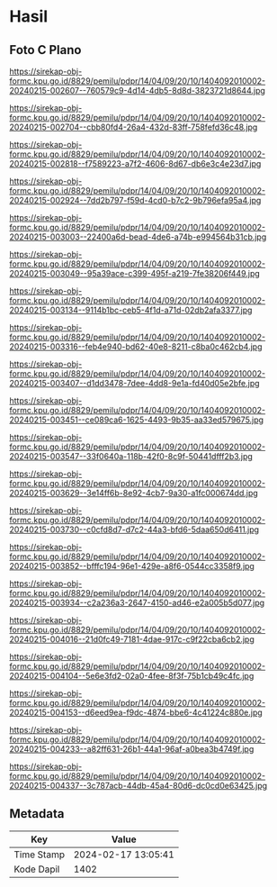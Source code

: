 # Hasil

## Foto C Plano

https://sirekap-obj-formc.kpu.go.id/8829/pemilu/pdpr/14/04/09/20/10/1404092010002-20240215-002607--760579c9-4d14-4db5-8d8d-3823721d8644.jpg

https://sirekap-obj-formc.kpu.go.id/8829/pemilu/pdpr/14/04/09/20/10/1404092010002-20240215-002704--cbb80fd4-26a4-432d-83ff-758fefd36c48.jpg

https://sirekap-obj-formc.kpu.go.id/8829/pemilu/pdpr/14/04/09/20/10/1404092010002-20240215-002818--f7589223-a7f2-4606-8d67-db6e3c4e23d7.jpg

https://sirekap-obj-formc.kpu.go.id/8829/pemilu/pdpr/14/04/09/20/10/1404092010002-20240215-002924--7dd2b797-f59d-4cd0-b7c2-9b796efa95a4.jpg

https://sirekap-obj-formc.kpu.go.id/8829/pemilu/pdpr/14/04/09/20/10/1404092010002-20240215-003003--22400a6d-bead-4de6-a74b-e994564b31cb.jpg

https://sirekap-obj-formc.kpu.go.id/8829/pemilu/pdpr/14/04/09/20/10/1404092010002-20240215-003049--95a39ace-c399-495f-a219-7fe38206f449.jpg

https://sirekap-obj-formc.kpu.go.id/8829/pemilu/pdpr/14/04/09/20/10/1404092010002-20240215-003134--9114b1bc-ceb5-4f1d-a71d-02db2afa3377.jpg

https://sirekap-obj-formc.kpu.go.id/8829/pemilu/pdpr/14/04/09/20/10/1404092010002-20240215-003316--feb4e940-bd62-40e8-8211-c8ba0c462cb4.jpg

https://sirekap-obj-formc.kpu.go.id/8829/pemilu/pdpr/14/04/09/20/10/1404092010002-20240215-003407--d1dd3478-7dee-4dd8-9e1a-fd40d05e2bfe.jpg

https://sirekap-obj-formc.kpu.go.id/8829/pemilu/pdpr/14/04/09/20/10/1404092010002-20240215-003451--ce089ca6-1625-4493-9b35-aa33ed579675.jpg

https://sirekap-obj-formc.kpu.go.id/8829/pemilu/pdpr/14/04/09/20/10/1404092010002-20240215-003547--33f0640a-118b-42f0-8c9f-50441dfff2b3.jpg

https://sirekap-obj-formc.kpu.go.id/8829/pemilu/pdpr/14/04/09/20/10/1404092010002-20240215-003629--3e14ff6b-8e92-4cb7-9a30-a1fc000674dd.jpg

https://sirekap-obj-formc.kpu.go.id/8829/pemilu/pdpr/14/04/09/20/10/1404092010002-20240215-003730--c0cfd8d7-d7c2-44a3-bfd6-5daa650d6411.jpg

https://sirekap-obj-formc.kpu.go.id/8829/pemilu/pdpr/14/04/09/20/10/1404092010002-20240215-003852--bfffc194-96e1-429e-a8f6-0544cc3358f9.jpg

https://sirekap-obj-formc.kpu.go.id/8829/pemilu/pdpr/14/04/09/20/10/1404092010002-20240215-003934--c2a236a3-2647-4150-ad46-e2a005b5d077.jpg

https://sirekap-obj-formc.kpu.go.id/8829/pemilu/pdpr/14/04/09/20/10/1404092010002-20240215-004016--21d0fc49-7181-4dae-917c-c9f22cba6cb2.jpg

https://sirekap-obj-formc.kpu.go.id/8829/pemilu/pdpr/14/04/09/20/10/1404092010002-20240215-004104--5e6e3fd2-02a0-4fee-8f3f-75b1cb49c4fc.jpg

https://sirekap-obj-formc.kpu.go.id/8829/pemilu/pdpr/14/04/09/20/10/1404092010002-20240215-004153--d6eed9ea-f9dc-4874-bbe6-4c41224c880e.jpg

https://sirekap-obj-formc.kpu.go.id/8829/pemilu/pdpr/14/04/09/20/10/1404092010002-20240215-004233--a82ff631-26b1-44a1-96af-a0bea3b4749f.jpg

https://sirekap-obj-formc.kpu.go.id/8829/pemilu/pdpr/14/04/09/20/10/1404092010002-20240215-004337--3c787acb-44db-45a4-80d6-dc0cd0e63425.jpg


## Metadata

| Key        | Value               |
| ---------- | ------------------- |
| Time Stamp | 2024-02-17 13:05:41 |
| Kode Dapil | 1402                |



